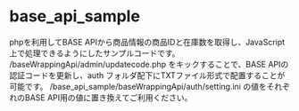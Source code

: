 # base_api_sample
phpを利用してBASE APIから商品情報の商品IDと在庫数を取得し、JavaScript上で処理できるようにしたサンプルコードです。
/baseWrappingApi/admin/updatecode.php をキックすることで、BASE APIの認証コードを更新し、auth フォルダ配下にTXTファイル形式で配置することが可能です。
/base_api_sample/baseWrappingApi/auth/setting.ini の値をそれぞれのBASE API用の値に置き換えてご利用ください。
